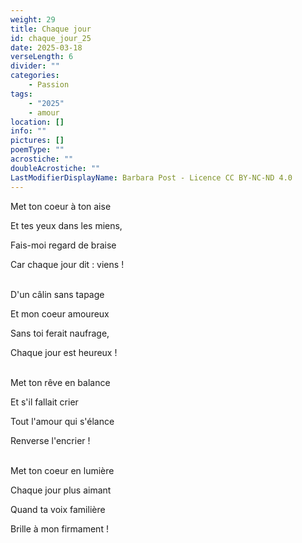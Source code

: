 ```yaml
---
weight: 29
title: Chaque jour
id: chaque_jour_25
date: 2025-03-18
verseLength: 6
divider: ""
categories:
    - Passion
tags:
    - "2025"
    - amour
location: []
info: ""
pictures: []
poemType: ""
acrostiche: ""
doubleAcrostiche: ""
LastModifierDisplayName: Barbara Post - Licence CC BY-NC-ND 4.0
---
```

Met ton coeur à ton aise

Et tes yeux dans les miens,

Fais-moi regard de braise

Car chaque jour dit : viens !

 \
D'un câlin sans tapage

Et mon coeur amoureux

Sans toi ferait naufrage,

Chaque jour est heureux !

 \
Met ton rêve en balance

Et s'il fallait crier

Tout l'amour qui s'élance

Renverse l'encrier !

 \
Met ton coeur en lumière

Chaque jour plus aimant

Quand ta voix familière

Brille à mon firmament !